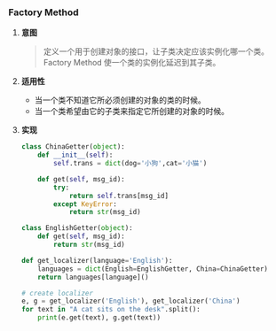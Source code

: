 ### Factory Method

1. **意图**
    > 定义一个用于创建对象的接口，让子类决定应该实例化哪一个类。Factory Method 使一个类的实例化延迟到其子类。

2. **适用性**
    - 当一个类不知道它所必须创建的对象的类的时候。
    - 当一个类希望由它的子类来指定它所创建的对象的时候。

3. **实现**
    ```python
    class ChinaGetter(object):
        def __init__(self):
            self.trans = dict(dog='小狗',cat='小猫')

        def get(self, msg_id):
            try:
                return self.trans[msg_id]
            except KeyError:
                return str(msg_id)

    class EnglishGetter(object):
        def get(self, msg_id):
            return str(msg_id)

    def get_localizer(language='English'):
        languages = dict(English=EnglishGetter, China=ChinaGetter)
        return languages[language]()

    # create localizer
    e, g = get_localizer('English'), get_localizer('China')
    for text in "A cat sits on the desk".split():
        print(e.get(text), g.get(text))
    ```